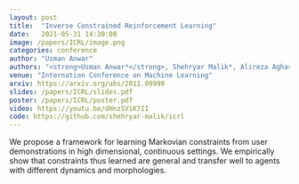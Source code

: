 ```yaml
---
layout: post
title:  "Inverse Constrained Reinforcement Learning"
date:   2021-05-31 14:30:00
image: /papers/ICRL/image.png
categories: conference
author: "Usman Anwar"
authors: "<strong>Usman Anwar*</strong>, Shehryar Malik*, Alireza Aghasi, Ali Ahmed"
venue: "Internation Conference on Machine Learning"
arxiv: https://arxiv.org/abs/2011.09999
slides: /papers/ICRL/slides.pdf
poster: /papers/ICRL/poster.pdf
video: https://youtu.be/dHnzSViK7II
code: https://github.com/shehryar-malik/icrl
---
```


We propose a framework for learning Markovian constraints from user demonstrations in high dimensional, continuous settings. We empirically show that constraints thus learned are general and transfer well to agents with different dynamics and morphologies. 
